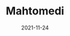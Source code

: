 ---
layout: photo_set
title: Mahtomedi
directory_name: mahtomedi
permalink: /mahtomedi/
description: "Mahtomedi"
thumbnail_photo: "9W1A0075.jpeg"
date: "2021-11-24"

photos:
    set: mahtomedi
    size: 3
---